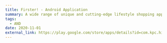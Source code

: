```yaml
---
title: Firster! - Android Application
summary: A wide range of unique and cutting-edge lifestyle shopping application. Tech Stacks - Clean Architecture, MVVM, Kotlin, Hilt, Coroutine and Android app modularization.
tags:
  - AND
date: 2020-11-01
external_link: https://play.google.com/store/apps/details?id=com.kpc.his
---
```

